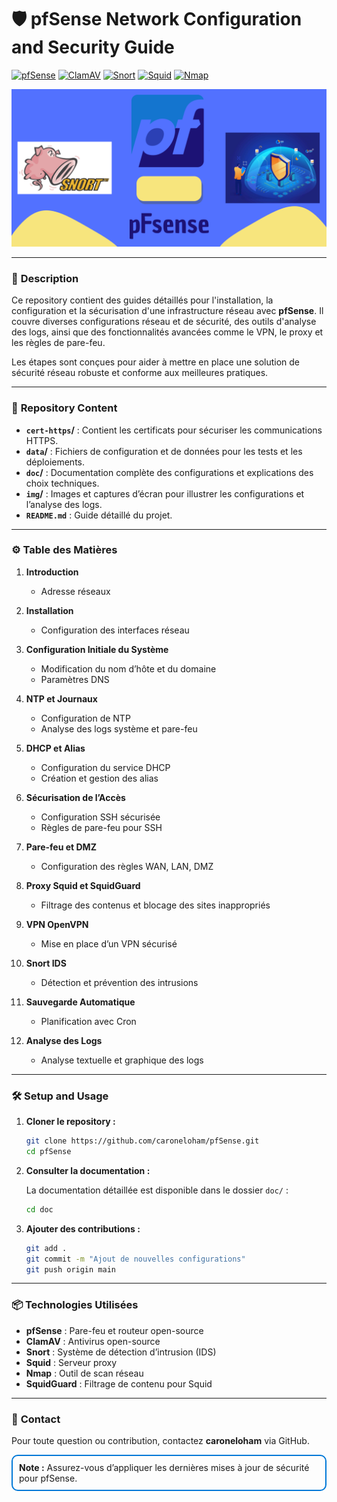 
# 🛡️ **pfSense Network Configuration and Security Guide**

[![pfSense](https://img.shields.io/badge/pfSense-003366?style=flat-square&logo=pfsense&logoColor=white)](https://www.pfsense.org/)
[![ClamAV](https://img.shields.io/badge/ClamAV-FF0000?style=flat-square&logo=clamav&logoColor=white)](https://www.clamav.net/)
[![Snort](https://img.shields.io/badge/Snort-FF69B4?style=flat-square&logo=snort&logoColor=white)](https://www.snort.org/)
[![Squid](https://img.shields.io/badge/Squid-004B87?style=flat-square&logo=squid&logoColor=white)](http://www.squid-cache.org/)
[![Nmap](https://img.shields.io/badge/Nmap-0078D7?style=flat-square&logo=nmap&logoColor=white)](https://nmap.org/)


<p align="center">
  <img src="img/background.png" alt="Audit de Sécurité" width="700"/>
</p>


---

### 📄 **Description**

Ce repository contient des guides détaillés pour l'installation, la configuration et la sécurisation d'une infrastructure réseau avec **pfSense**. Il couvre diverses configurations réseau et de sécurité, des outils d'analyse des logs, ainsi que des fonctionnalités avancées comme le VPN, le proxy et les règles de pare-feu.

Les étapes sont conçues pour aider à mettre en place une solution de sécurité réseau robuste et conforme aux meilleures pratiques.

---

### 📂 **Repository Content**

- **`cert-https`/** : Contient les certificats pour sécuriser les communications HTTPS.
- **`data`/** : Fichiers de configuration et de données pour les tests et les déploiements.
- **`doc`/** : Documentation complète des configurations et explications des choix techniques.
- **`img`/** : Images et captures d’écran pour illustrer les configurations et l’analyse des logs.
- **`README.md`** : Guide détaillé du projet.

---

### ⚙️ **Table des Matières**

1. **Introduction**
   - Adresse réseaux

2. **Installation**
   - Configuration des interfaces réseau

3. **Configuration Initiale du Système**
   - Modification du nom d’hôte et du domaine
   - Paramètres DNS

4. **NTP et Journaux**
   - Configuration de NTP
   - Analyse des logs système et pare-feu

5. **DHCP et Alias**
   - Configuration du service DHCP
   - Création et gestion des alias

6. **Sécurisation de l’Accès**
   - Configuration SSH sécurisée
   - Règles de pare-feu pour SSH

7. **Pare-feu et DMZ**
   - Configuration des règles WAN, LAN, DMZ

8. **Proxy Squid et SquidGuard**
   - Filtrage des contenus et blocage des sites inappropriés

9. **VPN OpenVPN**
   - Mise en place d’un VPN sécurisé

10. **Snort IDS**
    - Détection et prévention des intrusions

11. **Sauvegarde Automatique**
    - Planification avec Cron

12. **Analyse des Logs**
    - Analyse textuelle et graphique des logs

---

### 🛠️ **Setup and Usage**

1. **Cloner le repository :**

   ```bash
   git clone https://github.com/caroneloham/pfSense.git
   cd pfSense
   ```

2. **Consulter la documentation :**

   La documentation détaillée est disponible dans le dossier `doc/` :

   ```bash
   cd doc
   ```

3. **Ajouter des contributions :**

   ```bash
   git add .
   git commit -m "Ajout de nouvelles configurations"
   git push origin main
   ```

---

### 📦 **Technologies Utilisées**

- **pfSense** : Pare-feu et routeur open-source
- **ClamAV** : Antivirus open-source
- **Snort** : Système de détection d’intrusion (IDS)
- **Squid** : Serveur proxy
- **Nmap** : Outil de scan réseau
- **SquidGuard** : Filtrage de contenu pour Squid

---

### 📧 **Contact**

Pour toute question ou contribution, contactez **caroneloham** via GitHub.

<div style="border: 2px solid #0078D7; padding: 10px; border-radius: 10px;">
  <strong>Note :</strong> Assurez-vous d’appliquer les dernières mises à jour de sécurité pour pfSense.
</div>
